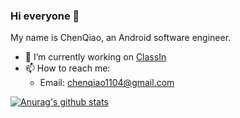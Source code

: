 ### Hi everyone 👋

My name is ChenQiao, an Android software engineer.

- 🔭 I’m currently working on [ClassIn](http://www.eeo.cn/cn/index.html)
- 📫 How to reach me: 
  - Email: chenqiao1104@gmail.com

<!--
**mrjoechen/mrjoechen** is a ✨ _special_ ✨ repository because its `README.md` (this file) appears on your GitHub profile.

Here are some ideas to get you started:

- 🌱 I’m currently learning ...
- 👯 I’m looking to collaborate on ...
- 🤔 I’m looking for help with ...
- 💬 Ask me about ...
- 📫 How to reach me: 
  - Email: chenqiao1104@gmail.com
- 😄 Pronouns: ...
- ⚡ Fun fact: ...
-->

[![Anurag's github stats](https://github-readme-stats.vercel.app/api?username=mrjoechen&show_icons=true&count_private=true&theme=radical)](https://github.com/anuraghazra/github-readme-stats)

